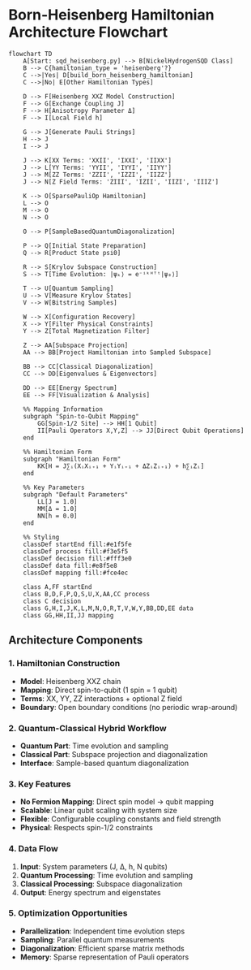 # Born-Heisenberg Hamiltonian Architecture Flowchart

```mermaid
flowchart TD
    A[Start: sqd_heisenberg.py] --> B[NickelHydrogenSQD Class]
    B --> C{hamiltonian_type = 'heisenberg'?}
    C -->|Yes| D[build_born_heisenberg_hamiltonian]
    C -->|No| E[Other Hamiltonian Types]
    
    D --> F[Heisenberg XXZ Model Construction]
    F --> G[Exchange Coupling J]
    F --> H[Anisotropy Parameter Δ]
    F --> I[Local Field h]
    
    G --> J[Generate Pauli Strings]
    H --> J
    I --> J
    
    J --> K[XX Terms: 'XXII', 'IXXI', 'IIXX']
    J --> L[YY Terms: 'YYII', 'IYYI', 'IIYY']
    J --> M[ZZ Terms: 'ZZII', 'IZZI', 'IIZZ']
    J --> N[Z Field Terms: 'ZIII', 'IZII', 'IIZI', 'IIIZ']
    
    K --> O[SparsePauliOp Hamiltonian]
    L --> O
    M --> O
    N --> O
    
    O --> P[SampleBasedQuantumDiagonalization]
    
    P --> Q[Initial State Preparation]
    Q --> R[Product State psi0]
    
    R --> S[Krylov Subspace Construction]
    S --> T[Time Evolution: |ψₖ⟩ = e⁻ⁱᵏᴴᵀᵗ|ψ₀⟩]
    
    T --> U[Quantum Sampling]
    U --> V[Measure Krylov States]
    V --> W[Bitstring Samples]
    
    W --> X[Configuration Recovery]
    X --> Y[Filter Physical Constraints]
    Y --> Z[Total Magnetization Filter]
    
    Z --> AA[Subspace Projection]
    AA --> BB[Project Hamiltonian into Sampled Subspace]
    
    BB --> CC[Classical Diagonalization]
    CC --> DD[Eigenvalues & Eigenvectors]
    
    DD --> EE[Energy Spectrum]
    EE --> FF[Visualization & Analysis]
    
    %% Mapping Information
    subgraph "Spin-to-Qubit Mapping"
        GG[Spin-1/2 Site] --> HH[1 Qubit]
        II[Pauli Operators X,Y,Z] --> JJ[Direct Qubit Operations]
    end
    
    %% Hamiltonian Form
    subgraph "Hamiltonian Form"
        KK[H = J∑ᵢ(XᵢXᵢ₊₁ + YᵢYᵢ₊₁ + ΔZᵢZᵢ₊₁) + h∑ᵢZᵢ]
    end
    
    %% Key Parameters
    subgraph "Default Parameters"
        LL[J = 1.0]
        MM[Δ = 1.0]
        NN[h = 0.0]
    end
    
    %% Styling
    classDef startEnd fill:#e1f5fe
    classDef process fill:#f3e5f5
    classDef decision fill:#fff3e0
    classDef data fill:#e8f5e8
    classDef mapping fill:#fce4ec
    
    class A,FF startEnd
    class B,D,F,P,Q,S,U,X,AA,CC process
    class C decision
    class G,H,I,J,K,L,M,N,O,R,T,V,W,Y,BB,DD,EE data
    class GG,HH,II,JJ mapping
```

## Architecture Components

### 1. **Hamiltonian Construction**
- **Model**: Heisenberg XXZ chain
- **Mapping**: Direct spin-to-qubit (1 spin = 1 qubit)
- **Terms**: XX, YY, ZZ interactions + optional Z field
- **Boundary**: Open boundary conditions (no periodic wrap-around)

### 2. **Quantum-Classical Hybrid Workflow**
- **Quantum Part**: Time evolution and sampling
- **Classical Part**: Subspace projection and diagonalization
- **Interface**: Sample-based quantum diagonalization

### 3. **Key Features**
- **No Fermion Mapping**: Direct spin model → qubit mapping
- **Scalable**: Linear qubit scaling with system size
- **Flexible**: Configurable coupling constants and field strength
- **Physical**: Respects spin-1/2 constraints

### 4. **Data Flow**
1. **Input**: System parameters (J, Δ, h, N qubits)
2. **Quantum Processing**: Time evolution and sampling
3. **Classical Processing**: Subspace diagonalization
4. **Output**: Energy spectrum and eigenstates

### 5. **Optimization Opportunities**
- **Parallelization**: Independent time evolution steps
- **Sampling**: Parallel quantum measurements
- **Diagonalization**: Efficient sparse matrix methods
- **Memory**: Sparse representation of Pauli operators 
